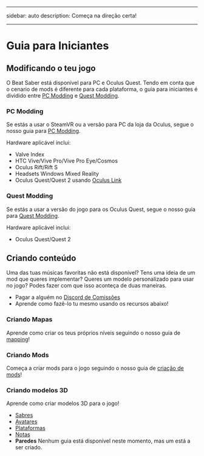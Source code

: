 - - -
sidebar: auto description: Começa na direção certa!
- - -

# Guia para Iniciantes

## Modificando o teu jogo
O Beat Saber está disponível para PC e Oculus Quest. Tendo em conta que o cenario de mods é diferente para cada plataforma, o guia para iniciantes é dividido entre [PC Modding](#pc-modding) e [Quest Modding](#quest-modding).

### PC Modding
Se estás a usar o SteamVR ou a versão para PC da loja da Oculus, segue o nosso guia para [PC Modding](./pc-modding.md).

Hardware aplicável inclui:

* Valve Index
* HTC Vive/Vive Pro/Vive Pro Eye/Cosmos
* Oculus Rift/Rift S
* Headsets Windows Mixed Reality
* Oculus Quest/Quest 2 usando [Oculus Link](https://support.oculus.com/444256562873335/)

### Quest Modding
Se estás a usar a versão do jogo para os Oculus Quest, segue o nosso guia para [Quest Modding](./quest-modding.md).

Hardware aplicável inclui:

* Oculus Quest/Quest 2

## Criando conteúdo
Uma das tuas músicas favoritas não está disponível? Tens uma ideia de um mod que queres implementar? Queres um modelo personalizado para usar no jogo? Podes fazer com que isso aconteça de duas maneiras.

* Pagar a alguém no [Discord de Comissões](https://discord.gg/e4f3WBBVnr)
* Aprende como fazê-lo tu mesmo usando os recursos abaixo!

### Criando Mapas
Aprende como criar os teus próprios níveis seguindo o nosso guia de [mapping](./mapping/)!

### Criando Mods
Começa a criar mods para o jogo seguindo o nosso guia de [criação de mods](./modding/)!

### Criando modelos 3D
Aprende como criar modelos 3D para o jogo!

* [Sabres](./models/sabers-guide.md)
* [Avatares](./models/avatars-guide.md)
* [Plataformas](./models/platforms-guide.md)
* [Notas](./models/notes-guide.md)
* **Paredes** Nenhum guia está disponível neste momento, mas um está a ser criado.
